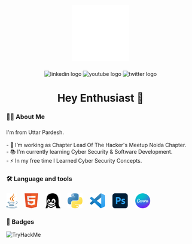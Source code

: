 <div align="center">
  <img height="150" src="img/github-mark-white.png"  />
</div>

###

<div align="center">
  <img src="https://camo.githubusercontent.com/59243a733d40bfccc7b3a0abf4f9b167cb25fa22378ce39b1fa4815188cba506/68747470733a2f2f696d672e736869656c64732e696f2f7374617469632f76313f6d6573736167653d4c696e6b6564496e266c6f676f3d6c696e6b6564696e266c6162656c3d26636f6c6f723d303037374235266c6f676f436f6c6f723d7768697465266c6162656c436f6c6f723d267374796c653d666f722d7468652d6261646765" height="25" alt="linkedin logo"  />
  <img src="https://img.shields.io/static/v1?message=Youtube&logo=youtube&label=&color=FF0000&logoColor=white&labelColor=&style=for-the-badge" height="25" alt="youtube logo"  />
  <img src="https://img.shields.io/static/v1?message=Twitter&logo=twitter&label=&color=1DA1F2&logoColor=white&labelColor=&style=for-the-badge" height="25" alt="twitter logo"  />
</div>

###

<h1 align="center">Hey Enthusiast 👋</h1>

###

<h3 align="left">👩‍💻  About Me</h3>

###

<p align="left">I'm from Uttar Pardesh. <br><br>- 🔭 I’m working as Chapter Lead Of The Hacker's Meetup Noida Chapter.<br>- 📚 I'm currently learning Cyber Security & Software Development.<br>- ⚡ In my free time I Learned Cyber Security Concepts.</p>

###

<h3 align="left">🛠 Language and tools</h3>

###

<div align="left">
  <img src="img/java-programming-language-icon.svg" height="40" alt="java logo"  />
  <img width="12" />
  <img src="img/html-icon.svg" height="40" alt="rust logo"  />
  <img width="12" />
  <img src="img/linux-icon.svg" height="40" alt="ruby logo"  />
  <img width="12" />
  <img src="img/python-programming-language-icon.svg" height="40" alt="dot-net logo"  />
  <img width="12" />
  <img src="img/visual-studio-code-icon.svg" height="40" alt="firebase logo"  />
  <img width="12" />
  <img src="img/adobe-photoshop-icon.svg" height="40" alt="amazonwebservices logo"  />
  <img width="12" />
  <img src="img/canva-icon.svg" height="40" alt="circleci logo"  />
  <img width="12" />
</div>

###

<h3 align="left">🥇 Badges</h3>

<img src="https://tryhackme-badges.s3.amazonaws.com/SuvidhKant.png" alt="TryHackMe">

###

